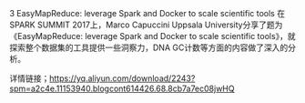 3 EasyMapReduce: leverage Spark and Docker to scale scientific tools
在SPARK SUMMIT 2017上，Marco Capuccini Uppsala University分享了题为《EasyMapReduce: leverage Spark and Docker to scale scientific tools》，就探索整个数据集的工具提供一些洞察力，DNA GC计数等方面的内容做了深入的分析。

详情链接；https://yq.aliyun.com/download/2243?spm=a2c4e.11153940.blogcont614426.68.8cb7a7ec08jwHQ
